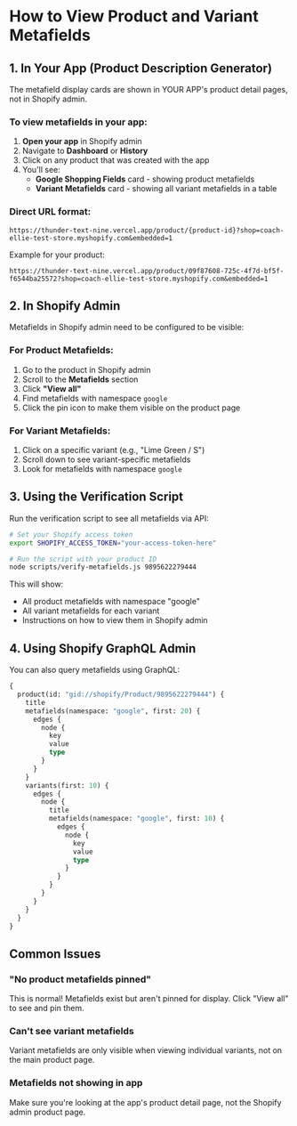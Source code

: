 # How to View Product and Variant Metafields

## 1. In Your App (Product Description Generator)

The metafield display cards are shown in YOUR APP's product detail pages, not in Shopify admin.

### To view metafields in your app:

1. **Open your app** in Shopify admin
2. Navigate to **Dashboard** or **History**  
3. Click on any product that was created with the app
4. You'll see:
   - **Google Shopping Fields** card - showing product metafields
   - **Variant Metafields** card - showing all variant metafields in a table

### Direct URL format:
```
https://thunder-text-nine.vercel.app/product/{product-id}?shop=coach-ellie-test-store.myshopify.com&embedded=1
```

Example for your product:
```
https://thunder-text-nine.vercel.app/product/09f87608-725c-4f7d-bf5f-f6544ba25572?shop=coach-ellie-test-store.myshopify.com&embedded=1
```

## 2. In Shopify Admin

Metafields in Shopify admin need to be configured to be visible:

### For Product Metafields:
1. Go to the product in Shopify admin
2. Scroll to the **Metafields** section
3. Click **"View all"**
4. Find metafields with namespace `google`
5. Click the pin icon to make them visible on the product page

### For Variant Metafields:
1. Click on a specific variant (e.g., "Lime Green / S")
2. Scroll down to see variant-specific metafields
3. Look for metafields with namespace `google`

## 3. Using the Verification Script

Run the verification script to see all metafields via API:

```bash
# Set your Shopify access token
export SHOPIFY_ACCESS_TOKEN="your-access-token-here"

# Run the script with your product ID
node scripts/verify-metafields.js 9895622279444
```

This will show:
- All product metafields with namespace "google"
- All variant metafields for each variant
- Instructions on how to view them in Shopify admin

## 4. Using Shopify GraphQL Admin

You can also query metafields using GraphQL:

```graphql
{
  product(id: "gid://shopify/Product/9895622279444") {
    title
    metafields(namespace: "google", first: 20) {
      edges {
        node {
          key
          value
          type
        }
      }
    }
    variants(first: 10) {
      edges {
        node {
          title
          metafields(namespace: "google", first: 10) {
            edges {
              node {
                key
                value
                type
              }
            }
          }
        }
      }
    }
  }
}
```

## Common Issues

### "No product metafields pinned"
This is normal! Metafields exist but aren't pinned for display. Click "View all" to see and pin them.

### Can't see variant metafields
Variant metafields are only visible when viewing individual variants, not on the main product page.

### Metafields not showing in app
Make sure you're looking at the app's product detail page, not the Shopify admin product page.